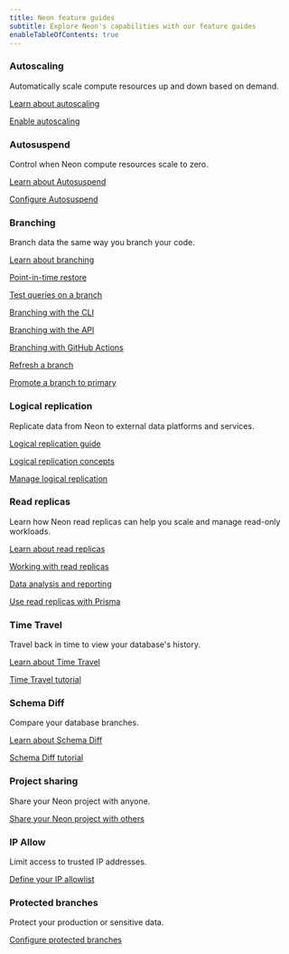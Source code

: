```yaml
---
title: Neon feature guides
subtitle: Explore Neon's capabilities with our feature guides
enableTableOfContents: true
---
```


### Autoscaling

Automatically scale compute resources up and down based on demand.

<DetailIconCards>

<a href="/docs/introduction/autoscaling" description="Find out how autoscaling can reduce your costs." icon="autoscaling">Learn about autoscaling</a>

<a href="/docs/guides/autoscaling-guide" description="Enable autoscaling to automatically scale compute resources on demand" icon="enable">Enable autoscaling</a>

</DetailIconCards>

### Autosuspend

Control when Neon compute resources scale to zero.

<DetailIconCards>

<a href="/docs/introduction/auto-suspend" description="Discover how Neon can reduce your compute to zero when not in use" icon="hourglass">Learn about Autosuspend</a>

<a href="/docs/guides/autoscaling-guide" description="Configure autosuspend to control when your compute scales to zero" icon="setup">Configure Autosuspend</a>

</DetailIconCards>

### Branching

Branch data the same way you branch your code.

<DetailIconCards>

<a href="/docs/introduction/branching" description="With Neon, you can instantly branch your data in the same way that you branch your code" icon="branching">Learn about branching</a>

<a href="/docs/guides/branching-pitr" description="Restore your data to a past state with database branching" icon="invert">Point-in-time restore</a>

<a href="/docs/guides/branching-test-queries" description="Use branching to test queries before running them in production" icon="queries">Test queries on a branch</a>

<a href="/docs/guides/branching-neon-cli" description="Create and manage branches with the Neon CLI" icon="cli">Branching with the CLI</a>

<a href="/docs/guides/branching-neon-api" description="Create and manage branches with the Neon API" icon="transactions">Branching with the API</a>

<a href="/docs/guides/branching-github-actions" description="Automate branching with GitHub Actions" icon="split-branch">Branching with GitHub Actions</a>

<a href="/docs/guides/branch-refresh" description="Refresh a development branch with the Neon API" icon="split-branch">Refresh a branch</a>

<a href="/docs/guides/branch-promote" description="Promote a branch to primary with the the Neon API" icon="split-branch">Promote a branch to primary</a>

</DetailIconCards>

### Logical replication

Replicate data from Neon to external data platforms and services.

<DetailIconCards>

<a href="/docs/guides/logical-replication-guide" description="Get started with logical replication in Neon" icon="screen">Logical replication guide</a>

<a href="/docs/guides/logical-replication-concepts" description="Learn about Postgres logical replication concepts" icon="scale-up">Logical replication concepts</a>

<a href="/docs/guides/logical-replication-neon" description="Learn how to manage logical replication in Neon" icon="screen">Manage logical replication</a>

</DetailIconCards>

### Read replicas

Learn how Neon read replicas can help you scale and manage read-only workloads.

<DetailIconCards>

<a href="/docs/introduction/read-replicas" description="Learn how Neon maximizes scalability and more with instant read replicas" icon="scale-up">Learn about read replicas</a>

<a href="/docs/guides/read-replica-guide" description="How to create and manage read replicas" icon="ladder">Working with read replicas</a>

<a href="/docs/guides/read-replica-data-analysis" description="Offload data analysis and reporting queries to read replicas" icon="chart-bar">Data analysis and reporting</a>

<a href="/docs/guides/read-replica-prisma" description="Scale your applications with Neon read replicas and Prisma Client" icon="screen">Use read replicas with Prisma</a>

</DetailIconCards>

### Time Travel

Travel back in time to view your database's history.

<DetailIconCards>

<a href="/docs/guides/time-travel-assist" description="Learn how to query point-in-time connections against your data's history" icon="scale-up">Learn about Time Travel</a>

<a href="/docs/guides/time-travel-tutorial" description="Use Time Travel to analyze changes made to your database over time" icon="scale-up">Time Travel tutorial</a>

</DetailIconCards>

### Schema Diff

Compare your database branches.

<DetailIconCards>

<a href="/docs/guides/schema-diff" description="Learn how to use Neon's Schema Diff tool to compare branches of your database" icon="scale-up">Learn about Schema Diff</a>

<a href="/docs/guides/schema-diff-tutorial" description="Step-by-step guide showing you how to compare two development branches using Schema Diff" icon="scale-up">Schema Diff tutorial</a>

</DetailIconCards>

### Project sharing

Share your Neon project with anyone.

<DetailIconCards>

<a href="/docs/guides/project-sharing-guide" description="Give other users access to your project from the Neon Console, API, and CLI" icon="respond-arrow">Share your Neon project with others</a>

</DetailIconCards>

### IP Allow

Limit access to trusted IP addresses.

<DetailIconCards>

<a href="/docs/introduction/ip-allow" description="Learn how to limit database access to trusted IP addresses" icon="respond-arrow">Define your IP allowlist</a>

</DetailIconCards>

### Protected branches

Protect your production or sensitive data.

<DetailIconCards>

<a href="/docs/guides/protected-branches" description="Learn how to use Neon's protected branches feature to secure access to critical data" icon="respond-arrow">Configure protected branches</a>

</DetailIconCards>





